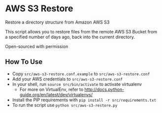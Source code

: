 # AWS S3 Restore
Restore a directory structure from Amazon AWS S3

This script allows you to restore files from the remote AWS S3 Bucket from a specified number of days ago, back into the current directory.

Open-sourced with permission
## How To Use
- Copy `src/aws-s3-restore.conf.example` to `src/aws-s3-restore.conf`
- Add your AWS credentials to `src/aws-s3-restore.conf`
- In your shell, run `source src/bin/activate` to activate virtualenv
	- For more on VirtualEnv, refer to http://docs.python-guide.org/en/latest/dev/virtualenvs/
- Install the PIP requirements with `pip install -r src/requirements.txt`
- To run the script use `python src/aws-s3-restore.py`
